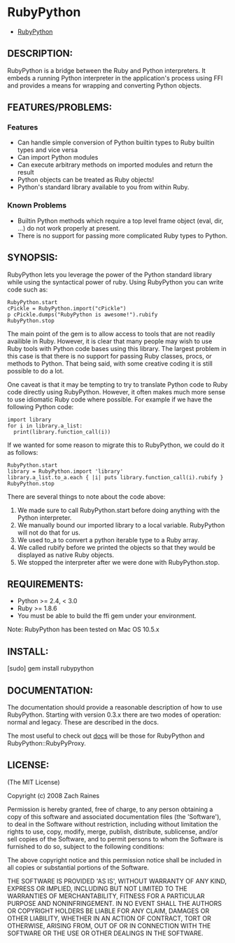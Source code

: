 # RubyPython

* [RubyPython](http://raineszm.bitbucket.org/rubypython/)

## DESCRIPTION:

RubyPython is a bridge between the Ruby and Python interpreters. It embeds a
running Python interpreter in the application's process using FFI and
provides a means for wrapping and converting Python objects.
 
## FEATURES/PROBLEMS:

### Features

* Can handle simple conversion of Python builtin types to Ruby builtin types and vice versa
* Can import Python modules
* Can execute arbitrary methods on imported modules and return the result
* Python objects can be treated as Ruby objects!
* Python's standard library available to you from within Ruby.

### Known Problems

* Builtin Python methods which require a top level frame object (eval, dir, ...) do not work properly at present.
* There is no support for passing more complicated Ruby types to Python.

## SYNOPSIS:
RubyPython lets you leverage the power of the Python standard library while
using the syntactical power of ruby. Using RubyPython you can write code such
as:

    RubyPython.start
    cPickle = RubyPython.import("cPickle")
    p cPickle.dumps("RubyPython is awesome!").rubify
    RubyPython.stop

The main point of the gem is to allow access to tools that are not readily availible in Ruby. However, it is clear that many people may wish to use Ruby tools with Python code bases using this library. The largest problem in this case is that there is no support for passing Ruby classes, procs, or methods to Python. That being said, with some creative coding it is still possible to do a lot.

One caveat is that it may be tempting to try to translate Python code to Ruby code directly using RubyPython. However, it often makes much more sense to use idiomatic Ruby code where possible. For example if we have the following Python code:

    import library
    for i in library.a_list:
      print(library.function_call(i))

If we wanted for some reason to migrate this to RubyPython, we could do it as follows:

    RubyPython.start
    library = RubyPython.import 'library'
    library.a_list.to_a.each { |i| puts library.function_call(i).rubify }
    RubyPython.stop

There are several things to note about the code above:

1. We made sure to call RubyPython.start before doing anything with the Python interpreter.
1. We manually bound our imported library to a local variable. RubyPython will not do that for us.
1. We used to\_a to convert a python iterable type to a Ruby array.
1. We called rubify before we printed the objects so that they would be displayed as native Ruby objects.
1. We stopped the interpreter after we were done with RubyPython.stop.
	
## REQUIREMENTS:
	
* Python >= 2.4, < 3.0
* Ruby >= 1.8.6
* You must be able to build the ffi gem under your environment.

Note: RubyPython has been tested on Mac OS 10.5.x
	
	
## INSTALL:

[sudo] gem install rubypython

## DOCUMENTATION:

The documentation should provide a reasonable description of how to use RubyPython.
Starting with version 0.3.x there are two modes of operation: normal and
legacy. These are described in the docs.

The most useful to check out [docs](http://rubydoc.info/gems/rubypython/) will be those for RubyPython and RubyPython::RubyPyProxy.
	
## LICENSE:

(The MIT License)

Copyright (c) 2008 Zach Raines

Permission is hereby granted, free of charge, to any person obtaining
a copy of this software and associated documentation files (the
'Software'), to deal in the Software without restriction, including
without limitation the rights to use, copy, modify, merge, publish,
distribute, sublicense, and/or sell copies of the Software, and to
permit persons to whom the Software is furnished to do so, subject to
the following conditions:

The above copyright notice and this permission notice shall be
included in all copies or substantial portions of the Software.

THE SOFTWARE IS PROVIDED 'AS IS', WITHOUT WARRANTY OF ANY KIND,
EXPRESS OR IMPLIED, INCLUDING BUT NOT LIMITED TO THE WARRANTIES OF
MERCHANTABILITY, FITNESS FOR A PARTICULAR PURPOSE AND NONINFRINGEMENT.
IN NO EVENT SHALL THE AUTHORS OR COPYRIGHT HOLDERS BE LIABLE FOR ANY
CLAIM, DAMAGES OR OTHER LIABILITY, WHETHER IN AN ACTION OF CONTRACT,
TORT OR OTHERWISE, ARISING FROM, OUT OF OR IN CONNECTION WITH THE
SOFTWARE OR THE USE OR OTHER DEALINGS IN THE SOFTWARE.

